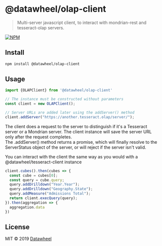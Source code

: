 # @datawheel/olap-client

> Multi-server javascript client, to interact with mondrian-rest and tesseract-olap servers.

[![NPM](https://img.shields.io/npm/v/@datawheel/olap-client.svg)](https://www.npmjs.com/package/@datawheel/olap-client)

## Install

```bash
npm install @datawheel/olap-client
```

## Usage

```js
import {OLAPClient} from '@datawheel/olap-client'

// The instance must be constructed without parameters
const client = new OLAPClient();

// Server URLs are added later using the addServer() method
client.addServer("https://another.tesseract.olap/server/");
```

The client does a request to the server to distinguish if it's a Tesseract server or a Mondrian server. The client instance will save the server URL only after the request completes.  
The .addServer() method returns a promise, which will finally resolve to the ServerStatus object of the server, or will reject if the server isn't valid.

You can interact with the client the same way as you would with a @datawheel/tesseract-client instance

```js
client.cubes().then(cubes => {
  const cube = cubes[0];
  const query = cube.query;
  query.addDrilldown("Year.Year");
  query.addDrilldown("Geography.State");
  query.addMeasure("Admissions Total");
  return client.execQuery(query);
}).then(aggregation => {
  aggregation.data
})
```

## License

MIT © 2019 [Datawheel](https://datawheel.us/)
